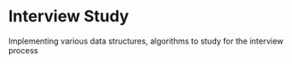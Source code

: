 # Interview Study

Implementing various data structures, algorithms to study for the interview process
